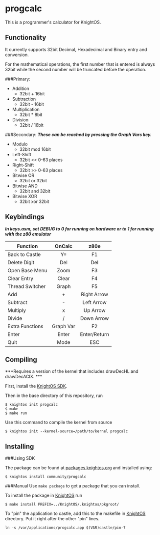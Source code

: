 # progcalc
This is a programmer's calculator for KnightOS.


## Functionality

It currently supports 32bit  Decimal, Hexadecimal and Binary entry and conversion. 

For the mathematical operations, the first number that is entered is always 32bit while the second number will be truncated before the operation.

###Primary:

- Addition
	- 32bit + 16bit
- Subtraction
	- 32bit - 16bit
- Multiplication
	- 32bit * 8bit
- Division
	- 32bit / 16bit

###Secondary:
***These can be reached by pressing the Graph Vars key.***

- Modulo
	- 32bit mod 16bit
- Left-Shift
	- 32bit << 0-63 places
- Right-Shift
	- 32bit >> 0-63 places
- Bitwise OR
	- 32bit or 32bit
- Bitwise AND
	- 32bit and 32bit
- Bitwise XOR
	- 32bit xor 32bit

## Keybindings
***In keys.asm, set DEBUG to 0 for running on hardware or to 1 for running with the z80 emulator***

|Function			| OnCalc	|z80e				|
|-----------------------------|:---------------:|:---------------------:|
|Back to Castle 	| Y=			|F1				|
|Delete Digit	 	| Del		|Del				|
|Open Base Menu	| Zoom		|F3				|
|Clear Entry	 	| Clear		|F4				|
|Thread Switcher	| Graph		|F5				|
|Add			| +			|Right Arrow		|
|Subtract		 	| -			|Left Arrow		|
|Multiply			| x			|Up Arrow		|
|Divide			| /			|Down Arrow		|
|Extra Functions	| Graph Var	|F2				|
|Enter			|Enter		|Enter/Return		|
|Quit			|Mode		|ESC			|


## Compiling
***Requires a version of the kernel that includes drawDecHL and drawDecACIX. ***

First, install the [KnightOS SDK](http://www.knightos.org/sdk).

Then in the base directory of this repository, run

    $ knightos init progcalc
    $ make
    $ make run

Use this command to compile the kernel from source
   
    $ knightos init --kernel-source=/path/to/kernel progcalc

    
## Installing

###Using SDK

The package can be found at [packages.knightos.org](https://packages.knightos.org/community/progcalc) and installed using:

    $ knightos install community/progcalc

###Manual
Use `make package` to get a package that you can install.

To install the package in [KnightOS](https://github.com/KnightOS/KnightOS) run

    $ make install PREFIX=../KnightOS/.knightos/pkgroot/

To "pin" the application to castle, add this to the makefile in [KnightOS](https://github.com/KnightOS/KnightOS) directory. Put it right after the other "pin" lines.

    ln -s /var/applications/progcalc.app $(VAR)castle/pin-7
